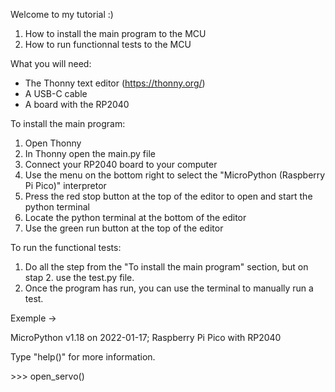 Welcome to my tutorial :)

1. How to install the main program to the MCU
2. How to run functionnal tests to the MCU 

What you will need:

- The Thonny text editor (https://thonny.org/)
- A USB-C cable
- A board with the RP2040

To install the main program:
1. Open Thonny
2. In Thonny open the main.py file
3. Connect your RP2040 board to your computer
4. Use the menu on the bottom right to select the "MicroPython (Raspberry Pi Pico)" interpretor
5. Press the red stop button at the top of the editor to open and start the python terminal 
6. Locate the python terminal at the bottom of the editor 
7. Use the green run button at the top of the editor

To run the functional tests:
1. Do all the step from the "To install the main program" section, but on stap 2. use the test.py file.
2. Once the program has run, you can use the terminal to manually run a test.

Exemple ->

MicroPython v1.18 on 2022-01-17; Raspberry Pi Pico with RP2040

Type "help()" for more information.

\>>> open_servo()
